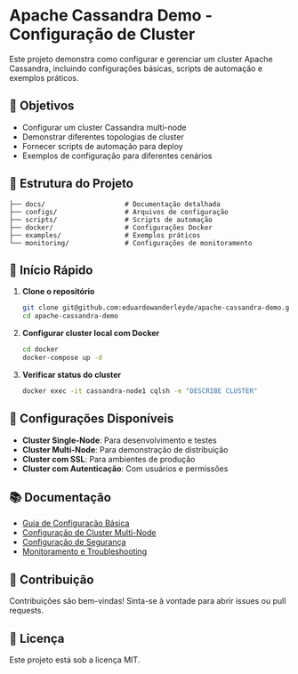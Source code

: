 # Apache Cassandra Demo - Configuração de Cluster

Este projeto demonstra como configurar e gerenciar um cluster Apache Cassandra, incluindo configurações básicas, scripts de automação e exemplos práticos.

## 🎯 Objetivos

- Configurar um cluster Cassandra multi-node
- Demonstrar diferentes topologias de cluster
- Fornecer scripts de automação para deploy
- Exemplos de configuração para diferentes cenários

## 📁 Estrutura do Projeto

```
├── docs/                    # Documentação detalhada
├── configs/                 # Arquivos de configuração
├── scripts/                 # Scripts de automação
├── docker/                  # Configurações Docker
├── examples/                # Exemplos práticos
└── monitoring/              # Configurações de monitoramento
```

## 🚀 Início Rápido

1. **Clone o repositório**
   ```bash
   git clone git@github.com:eduardowanderleyde/apache-cassandra-demo.git
   cd apache-cassandra-demo
   ```

2. **Configurar cluster local com Docker**
   ```bash
   cd docker
   docker-compose up -d
   ```

3. **Verificar status do cluster**
   ```bash
   docker exec -it cassandra-node1 cqlsh -e "DESCRIBE CLUSTER"
   ```

## 🔧 Configurações Disponíveis

- **Cluster Single-Node**: Para desenvolvimento e testes
- **Cluster Multi-Node**: Para demonstração de distribuição
- **Cluster com SSL**: Para ambientes de produção
- **Cluster com Autenticação**: Com usuários e permissões

## 📚 Documentação

- [Guia de Configuração Básica](docs/basic-setup.md)
- [Configuração de Cluster Multi-Node](docs/multi-node-cluster.md)
- [Configuração de Segurança](docs/security-setup.md)
- [Monitoramento e Troubleshooting](docs/monitoring.md)

## 🤝 Contribuição

Contribuições são bem-vindas! Sinta-se à vontade para abrir issues ou pull requests.

## 📄 Licença

Este projeto está sob a licença MIT.
